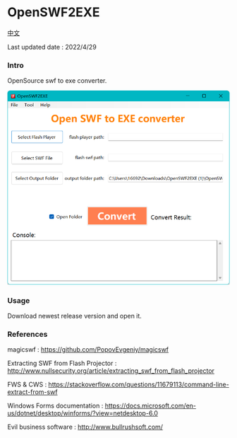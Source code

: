 # OpenSWF2EXE

[中文](https://github.com/zmcj21/OpenSWF2EXE/blob/main/docs/README_cn.md)

Last updated date : 2022/4/29

### Intro

OpenSource swf to exe converter.

![BG](https://github.com/zmcj21/OpenSWF2EXE/blob/main/docs/intro.png)

### Usage

Download newest release version and open it.

### References

magicswf : https://github.com/PopovEvgeniy/magicswf

Extracting SWF from Flash Projector : http://www.nullsecurity.org/article/extracting_swf_from_flash_projector

FWS & CWS : https://stackoverflow.com/questions/11679113/command-line-extract-from-swf

Windows Forms documentation : https://docs.microsoft.com/en-us/dotnet/desktop/winforms/?view=netdesktop-6.0

Evil business software : http://www.bullrushsoft.com/
